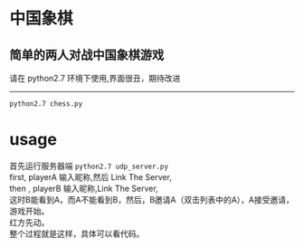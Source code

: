 # 中国象棋
简单的两人对战中国象棋游戏
--------
请在 python2.7 环境下使用,界面很丑，期待改进

-----
```
python2.7 chess.py
```

usage
=======
首先运行服务器端
```python2.7 udp_server.py``` </br>
first, playerA 输入昵称,然后 Link The Server,</br>
then , playerB 输入昵称,Link The Server,</br>
这时B能看到A，而A不能看到B，然后，B邀请A（双击列表中的A），A接受邀请，游戏开始。</br>
红方先动。</br>
整个过程就是这样，具体可以看代码。</br>



